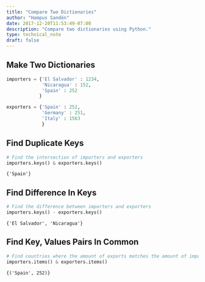```yaml
---
title: "Compare Two Dictionaries"
author: "Hampus Sandén"
date: 2017-12-20T11:53:49-07:00
description: "Compare two dictionaries using Python."
type: technical_note
draft: false
---
```

## Make Two Dictionaries


```python
importers = {'El Salvador' : 1234,
             'Nicaragua' : 152,
             'Spain' : 252
            }

exporters = {'Spain' : 252,
             'Germany' : 251,
             'Italy' : 1563
             }
```

## Find Duplicate Keys


```python
# Find the intersection of importers and exporters
importers.keys() & exporters.keys()
```




    {'Spain'}



## Find Difference In Keys


```python
# Find the difference between importers and exporters
importers.keys() - exporters.keys()
```




    {'El Salvador', 'Nicaragua'}



## Find Key, Values Pairs In Common


```python
# Find countries where the amount of exports matches the amount of imports
importers.items() & exporters.items()
```




    {('Spain', 252)}


